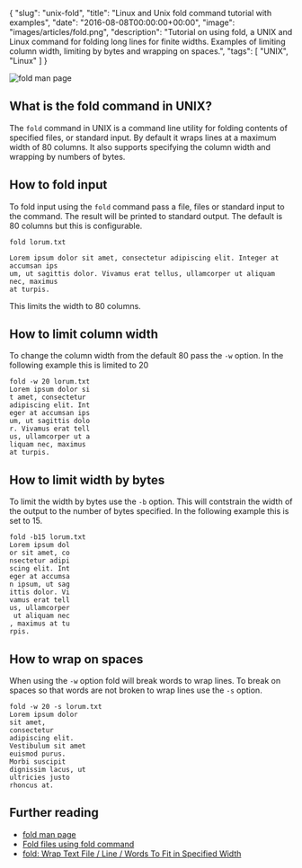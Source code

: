 {
  "slug": "unix-fold",
  "title": "Linux and Unix fold command tutorial with examples",
  "date": "2016-08-08T00:00:00+00:00",
  "image": "images/articles/fold.png",
  "description": "Tutorial on using fold, a UNIX and Linux command for folding long lines for finite widths. Examples of limiting column width, limiting by bytes and wrapping on spaces.",
  "tags": [
    "UNIX",
    "Linux"
  ]
}

![fold man page][1]

## What is the fold command in UNIX?

The `fold` command in UNIX is a command line utility for folding contents of specified files, or standard input. By default it wraps lines at a maximum width of 80 columns. It also supports specifying the column width and wrapping by numbers of bytes.

## How to fold input

To fold input using the `fold` command pass a file, files or standard input to the command. The result will be printed to standard output. The default is 80 columns but this is configurable. 

    fold lorum.txt

    Lorem ipsum dolor sit amet, consectetur adipiscing elit. Integer at accumsan ips
    um, ut sagittis dolor. Vivamus erat tellus, ullamcorper ut aliquam nec, maximus
    at turpis. 

This limits the width to 80 columns.

## How to limit column width

To change the column width from the default 80 pass the `-w` option. In the following example this is limited to 20

    fold -w 20 lorum.txt
    Lorem ipsum dolor si
    t amet, consectetur
    adipiscing elit. Int
    eger at accumsan ips
    um, ut sagittis dolo
    r. Vivamus erat tell
    us, ullamcorper ut a
    liquam nec, maximus
    at turpis.

## How to limit width by bytes

To limit the width by bytes use the `-b` option. This will contstrain the width of the output to the number of bytes specified. In the following example this is set to 15.

    fold -b15 lorum.txt
    Lorem ipsum dol
    or sit amet, co
    nsectetur adipi
    scing elit. Int
    eger at accumsa
    n ipsum, ut sag
    ittis dolor. Vi
    vamus erat tell
    us, ullamcorper
     ut aliquam nec
    , maximus at tu
    rpis.

## How to wrap on spaces

When using the `-w` option fold will break words to wrap lines. To break on spaces so that words are not broken to wrap lines use the `-s` option.


    fold -w 20 -s lorum.txt
    Lorem ipsum dolor
    sit amet,
    consectetur
    adipiscing elit.
    Vestibulum sit amet
    euismod purus.
    Morbi suscipit
    dignissim lacus, ut
    ultricies justo
    rhoncus at.

## Further reading

* [fold man page][2]
* [Fold files using fold command][3]
* [fold: Wrap Text File / Line / Words To Fit in Specified Width][4]


[1]: /images/articles/fold.png
[2]: http://linux.die.net/man/1/fold
[3]: http://www.theunixschool.com/2011/08/fold-files-using-fold-command.html
[4]: http://www.cyberciti.biz/tips/linux-unix-word-wrap-command.html
